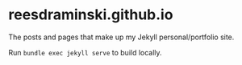 # reesdraminski.github.io
The posts and pages that make up my Jekyll personal/portfolio site.

Run `bundle exec jekyll serve` to build locally.